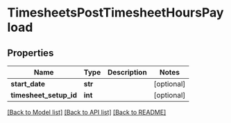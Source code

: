# TimesheetsPostTimesheetHoursPayload

## Properties

Name | Type | Description | Notes
------------ | ------------- | ------------- | -------------
**start_date** | **str** |  | [optional] 
**timesheet_setup_id** | **int** |  | [optional] 

[[Back to Model list]](../README.md#documentation-for-models) [[Back to API list]](../README.md#documentation-for-api-endpoints) [[Back to README]](../README.md)


